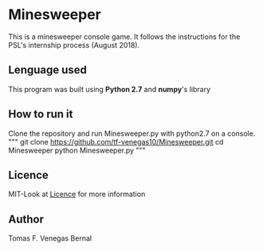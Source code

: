 # Minesweeper
This is a minesweeper console game. It follows the instructions for the PSL's internship process (August 2018).

## Lenguage used
This program was built using **Python 2.7** and **numpy**'s library

## How to run it
Clone the repository and run Minesweeper.py with python2.7 on a console.
"""
git clone https://github.com/tf-venegas10/Minesweeper.git
cd Minesweeper
python Minesweeper.py
"""

## Licence
MIT-Look at [Licence](https://github.com/tf-venegas10/Minesweeper/edit/master/LICENCE.md) for more information

## Author
Tomas F. Venegas Bernal

